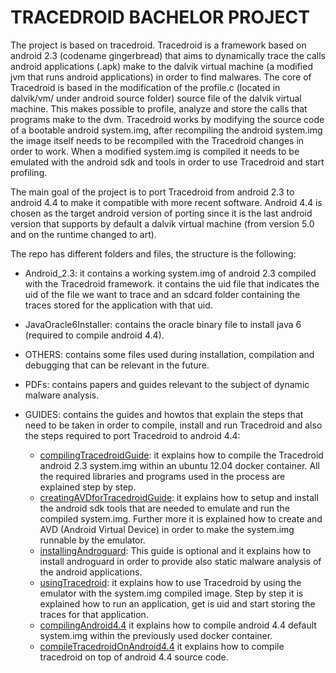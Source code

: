 # TRACEDROID BACHELOR PROJECT

The project is based on tracedroid. Tracedroid is a framework based on
android 2.3 (codename gingerbread) that aims to dynamically trace the
calls android applications (.apk) make to the dalvik virtual machine
(a modified jvm that runs android applications) in order to find
malwares. The core of Tracedroid is based in the modification of the
profile.c (located in dalvik/vm/ under android source folder) source
file of the dalvik virtual machine. This makes possible to profile,
analyze and store the calls that programs make to the dvm. Tracedroid
works by modifying the source code of a bootable android system.img,
after recompiling the android system.img the image itself needs to be
recompiled with the Tracedroid changes in order to work. When a
modified system.img is compiled it needs to be emulated with the
android sdk and tools in order to use Tracedroid and start profiling.

The main goal of the project is to port Tracedroid from android 2.3 to
android 4.4 to make it compatible with more recent software. Android
4.4 is chosen as the target android version of porting since it is the
last android version that supports by default a dalvik virtual machine
(from version 5.0 and on the runtime changed to art).

The repo has different folders and files, the structure is the
following:

- Android_2.3: it contains a working system.img of android 2.3
  compiled with the Tracedroid framework. it contains the uid file
  that indicates the uid of the file we want to trace and an sdcard
  folder containing the traces stored for the application with that
  uid. 
- JavaOracle6Installer: contains the oracle binary file to install
  java 6 (required to compile android 4.4).
- OTHERS: contains some files used during installation, compilation
  and debugging that can be relevant in the future.
- PDFs: contains papers and guides relevant to the subject of dynamic
  malware analysis. 
- GUIDES: contains the guides and howtos that explain the steps that
  need to be taken in order to compile, install and run Tracedroid and
  also the steps required to port Tracedroid to android 4.4:
	  
  - [compilingTracedroidGuide](https://github.com/dda410/Bproject/blob/master/GUIDES/compilingTracedroidGuide.md):
	  it explains how to compile the Tracedroid android 2.3
	  system.img within an ubuntu 12.04 docker container. All the
	  required libraries and programs used in the process are
	  explained step by step.
  - [creatingAVDforTracedroidGuide](https://github.com/dda410/Bproject/blob/master/GUIDES/creatingAVDforTracedroidGuide.md):
	  it explains how to setup and install the android sdk tools that
	  are needed to emulate and run the compiled system.img. Further
	  more it is explained how to create and AVD (Android Virtual
	  Device) in order to make the system.img runnable by the
	  emulator.
  - [installingAndroguard](https://github.com/dda410/Bproject/blob/master/GUIDES/installingAndroguard.md):
	  This guide is optional and it explains how to install androguard
	  in order to provide also static malware analysis of the android
	  applications. 
  - [usingTracedroid](https://github.com/dda410/Bproject/blob/master/GUIDES/usingTracedroid.md):
	  it explains how to use Tracedroid by using the emulator with the
	  system.img compiled image. Step by step it is explained how to
	  run an application, get is uid and start storing the traces for
	  that application.
  - [compilingAndroid4.4](https://github.com/dda410/Bproject/blob/master/GUIDES/compilingAndroid4-4.md)
	  it explains how to compile android 4.4 default system.img within
	  the previously used docker container.
  - [compileTracedroidOnAndroid4.4](https://github.com/dda410/Bproject/blob/master/GUIDES/compilingTracedroidOnAndroid44.md)
	  it explains how to compile tracedroid on top of android 4.4
      source code.
